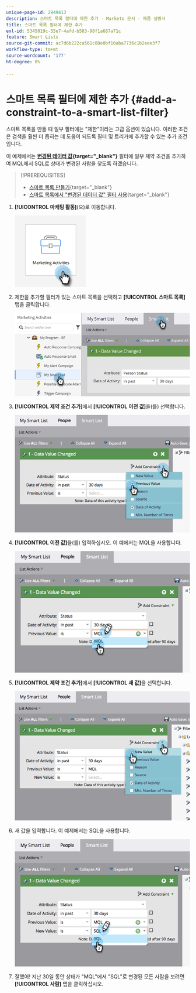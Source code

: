 ```yaml
---
unique-page-id: 2949413
description: 스마트 목록 필터에 제한 추가 - Marketo 문서 - 제품 설명서
title: 스마트 목록 필터에 제한 추가
exl-id: 5345019c-55e7-4afd-b583-90f1a687a71c
feature: Smart Lists
source-git-commit: ac7d6b222ca561c88e0bf10aba7736c1b2eee3f7
workflow-type: tm+mt
source-wordcount: '177'
ht-degree: 0%

---
```


# 스마트 목록 필터에 제한 추가 {#add-a-constraint-to-a-smart-list-filter}

스마트 목록을 만들 때 일부 필터에는 &quot;제한&quot;이라는 고급 옵션이 있습니다. 이러한 조건은 검색을 훨씬 더 좁히는 데 도움이 되도록 필터 및 트리거에 추가할 수 있는 추가 조건입니다.

이 예제에서는 **[변경된 데이터 값](/help/marketo/product-docs/core-marketo-concepts/smart-campaigns/flow-actions/change-data-value.md){target="_blank"}** 필터에 일부 제약 조건을 추가하여 MQL에서 SQL로 상태가 변경된 사람을 찾도록 하겠습니다.

>[!PREREQUISITES]
>
>* [스마트 목록 만들기](/help/marketo/product-docs/core-marketo-concepts/smart-lists-and-static-lists/creating-a-smart-list/create-a-smart-list.md){target="_blank"}
>* [스마트 목록에서 &quot;변경된 데이터 값&quot; 필터 사용](/help/marketo/product-docs/core-marketo-concepts/smart-lists-and-static-lists/using-smart-lists/use-the-data-value-changed-filter-in-a-smart-list.md){target="_blank"}

1. **[!UICONTROL 마케팅 활동]**(으)로 이동합니다.

   ![](assets/add-a-constraint-to-a-smart-list-filter-1.png)

1. 제한을 추가할 필터가 있는 스마트 목록을 선택하고 **[!UICONTROL 스마트 목록]** 탭을 클릭합니다.

   ![](assets/add-a-constraint-to-a-smart-list-filter-2.png)

1. **[!UICONTROL 제약 조건 추가]**&#x200B;에서 **[!UICONTROL 이전 값]**&#x200B;을(를) 선택합니다.

   ![](assets/add-a-constraint-to-a-smart-list-filter-3.png)

1. **[!UICONTROL 이전 값]**&#x200B;을(를) 입력하십시오. 이 예에서는 MQL을 사용합니다.

   ![](assets/add-a-constraint-to-a-smart-list-filter-4.png)

1. **[!UICONTROL 제약 조건 추가]**&#x200B;에서 **[!UICONTROL 새 값]**&#x200B;을 선택합니다.

   ![](assets/add-a-constraint-to-a-smart-list-filter-5.png)

1. 새 값을 입력합니다. 이 예제에서는 SQL을 사용합니다.

   ![](assets/add-a-constraint-to-a-smart-list-filter-6.png)

1. 잘했어! 지난 30일 동안 상태가 &quot;MQL&quot;에서 &quot;SQL&quot;로 변경된 모든 사람을 보려면 **[!UICONTROL 사람]** 탭을 클릭하십시오.
